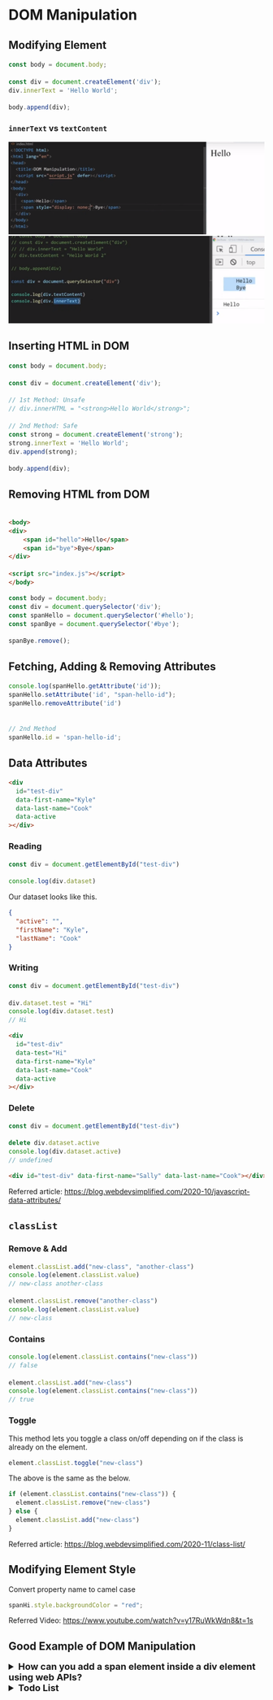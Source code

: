 # DOM Manipulation

## Modifying Element

```javascript
const body = document.body;

const div = document.createElement('div');
div.innerText = 'Hello World';

body.append(div);
```

### `innerText` vs `textContent`
![img_1.png](img_1.png)
![img.png](img.png)


## Inserting HTML in DOM
```javascript
const body = document.body;

const div = document.createElement('div');

// 1st Method: Unsafe
// div.innerHTML = "<strong>Hello World</strong>";

// 2nd Method: Safe
const strong = document.createElement('strong');
strong.innerText = 'Hello World';
div.append(strong);

body.append(div);
```


## Removing HTML from DOM

```html

<body>
<div>
    <span id="hello">Hello</span>
    <span id="bye">Bye</span>
</div>

<script src="index.js"></script>
</body>
```

```javascript
const body = document.body;
const div = document.querySelector('div');
const spanHello = document.querySelector('#hello');
const spanBye = document.querySelector('#bye');

spanBye.remove();
```


## Fetching, Adding & Removing Attributes
```javascript
console.log(spanHello.getAttribute('id'));
spanHello.setAttribute('id', "span-hello-id");
spanHello.removeAttribute('id')


// 2nd Method
spanHello.id = 'span-hello-id';
```

## Data Attributes

```html
<div
  id="test-div"
  data-first-name="Kyle"
  data-last-name="Cook"
  data-active
></div>
```

### Reading
```javascript
const div = document.getElementById("test-div")

console.log(div.dataset)
```

Our dataset looks like this.
```json
{
  "active": "",
  "firstName": "Kyle",
  "lastName": "Cook"
}
```

### Writing 
```javascript
const div = document.getElementById("test-div")

div.dataset.test = "Hi"
console.log(div.dataset.test)
// Hi
```

```html
<div
  id="test-div"
  data-test="Hi"
  data-first-name="Kyle"
  data-last-name="Cook"
  data-active
></div>
```

### Delete
```javascript
const div = document.getElementById("test-div")

delete div.dataset.active
console.log(div.dataset.active)
// undefined
```

```html
<div id="test-div" data-first-name="Sally" data-last-name="Cook"></div>
```

Referred article: https://blog.webdevsimplified.com/2020-10/javascript-data-attributes/


## `classList`

### Remove & Add
```javascript
element.classList.add("new-class", "another-class")
console.log(element.classList.value)
// new-class another-class

element.classList.remove("another-class")
console.log(element.classList.value)
// new-class
```

### Contains
```javascript
console.log(element.classList.contains("new-class"))
// false

element.classList.add("new-class")
console.log(element.classList.contains("new-class"))
// true
```

### Toggle
This method lets you toggle a class on/off depending on if the class is already on the element.

```javascript
element.classList.toggle("new-class")
```

The above is the same as the below.
```javascript
if (element.classList.contains("new-class")) {
  element.classList.remove("new-class")
} else {
  element.classList.add("new-class")
}
```

Referred article: https://blog.webdevsimplified.com/2020-11/class-list/


## Modifying Element Style

Convert property name to camel case
```javascript
spanHi.style.backgroundColor = "red";
```

Referred Video: https://www.youtube.com/watch?v=y17RuWkWdn8&t=1s


## Good Example of DOM Manipulation

<details >
 <summary style="font-size: large; font-weight: bold">How can you add a span element inside a div element using web APIs?</summary>

```js
// Get a reference to the div element
const myDiv = document.getElementById('myDiv');

// Create a new span element
const newSpan = document.createElement('span');

// Set attributes (optional)
newSpan.id = 'mySpan';
newSpan.className = 'mySpanClass';

// Add text content (optional)
newSpan.textContent = 'This is some text';

// Append the span to the div
myDiv.appendChild(newSpan);
```

---
</details>

<details >
 <summary style="font-size: large; font-weight: bold">Todo List</summary>

![img_2.png](img_2.png)

```html
<!doctype html>
<html lang="">
<head>
    <meta charset="UTF-8"/>
    <meta
            name="viewport"
            content="width=device-width, initial-scale=1.0"/>
    <title></title>
</head>
<body>
<div>
    <h1>Todo List</h1>
    <div>
        <input
                aria-label="Add new task"
                type="text"
                placeholder="Add your task"/>
        <div>
            <button id="submit">Submit</button>
        </div>
    </div>
    <ul>
        <li>
            <span>Walk the dog</span>
            <button>Delete</button>
        </li>
        <li>
            <span>Water the plants</span>
            <button>Delete</button>
        </li>
        <li>
            <span>Wash the dishes</span>
            <button>Delete</button>
        </li>
    </ul>
</div>
<script src="src/index.js"></script>
</body>
</html>
```

```javascript
import './styles.css';

(() => {
  // Retain a reference to the elements which persist
  // throughout usage of the app.
  const $inputEl = document.querySelector('input');
  const $submitButtonEl = document.querySelector('#submit');
  const $todoListEl = document.querySelector('ul');

  function addTask(label) {
    // Create the DOM elements for the new task.
    const $newTaskElement = document.createElement('li');

    const $span = document.createElement('span');
    $newTaskElement.appendChild($span);
    // Using Node.textContent here instead of Element.innerHTML
    // to prevent XSS (Cross Site Scripting).
    $span.textContent = label;

    const $btn = document.createElement('button');
    $btn.textContent = 'Delete';
    $newTaskElement.appendChild($btn);

    // Add the new task to the list.
    $todoListEl.append($newTaskElement);
  }

  function deleteTask($itemEl) {
    // Remove the task from the list.
    $itemEl.parentNode.removeChild($itemEl);
  }

  $submitButtonEl.addEventListener('click', () => {
    addTask($inputEl.value);
    // Reset the input so that new tasks can be added.
    $inputEl.value = '';
  });

  // Add a listener to the list instead of individual tasks.
  // This is called event delegation and the benefit is that
  // the Delete button of newly-added tasks will also respond
  // to clicks without you having to manually add event listeners
  // to them. You also don't have to remove any event listeners
  // when the task is removed.
  $todoListEl.addEventListener('click', (event) => {
    // Check that the button is being clicked and not something
    // else (e.g. the task label).
    if (event.target.tagName === 'BUTTON') {
      deleteTask(event.target.parentNode);
    }
  });
})();

```

Referred from: https://www.greatfrontend.com/questions/user-interface/todo-list/vanilla

---
</details>
